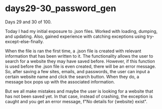 # days29-30_password_gen
Days 29 and 30 of 100.

Today I had my initial exposure to .json files. Worked with loading, dumping, and updating. Also, gained experience with catching exceptions using try-except-else-finally.

When the file is ran the first time, a .json file is created with relevant information that has been written to it. The functionality allows the user to search for a website they may have saved before. However, if this function is used before the .json file is even created, there will be an error message. So, after saving a few sites, emails, and passwords, the user can input a certain website name and click the search button. When they do, a message box pops up with the associated information.

But we all make mistakes and maybe the user is looking for a website that has not been saved yet. In that case, instead of crashing, the exception is caught and you get an error message, f"No details for {website} exist".
